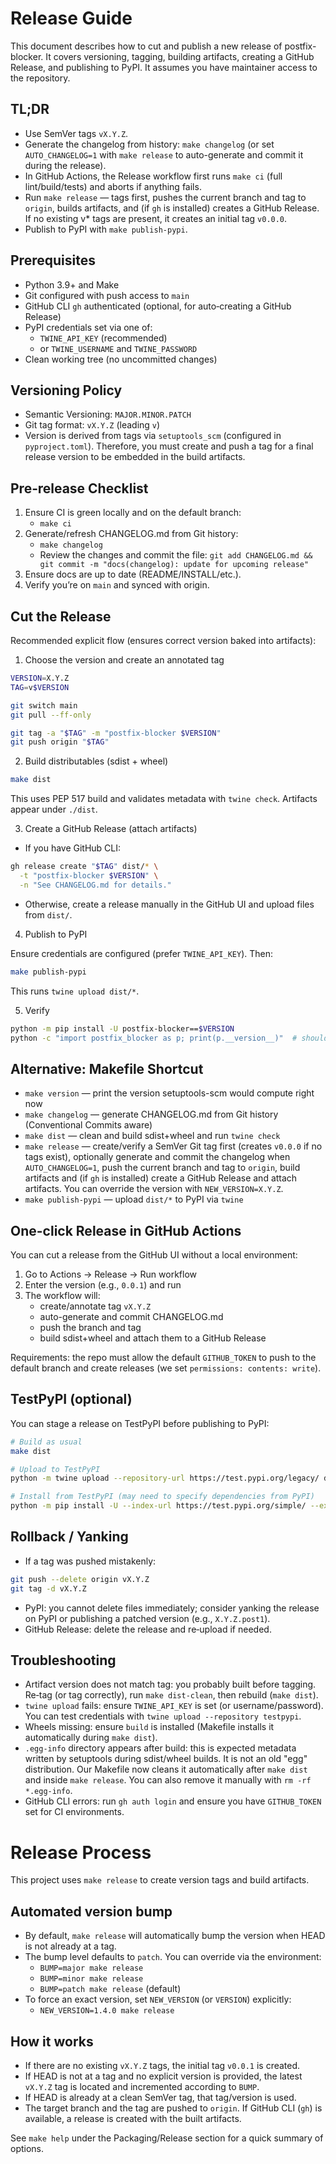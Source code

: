 # Release Guide

This document describes how to cut and publish a new release of postfix-blocker.
It covers versioning, tagging, building artifacts, creating a GitHub Release,
and publishing to PyPI. It assumes you have maintainer access to the repository.

## TL;DR

- Use SemVer tags `vX.Y.Z`.
- Generate the changelog from history: `make changelog` (or set `AUTO_CHANGELOG=1` with `make release` to auto-generate and commit it during the release).
- In GitHub Actions, the Release workflow first runs `make ci` (full lint/build/tests) and aborts if anything fails.
- Run `make release` — tags first, pushes the current branch and tag to `origin`, builds artifacts, and (if `gh` is installed) creates a GitHub Release. If no existing v* tags are present, it creates an initial tag `v0.0.0`.
- Publish to PyPI with `make publish-pypi`.

## Prerequisites

- Python 3.9+ and Make
- Git configured with push access to `main`
- GitHub CLI `gh` authenticated (optional, for auto‑creating a GitHub Release)
- PyPI credentials set via one of:
  - `TWINE_API_KEY` (recommended)
  - or `TWINE_USERNAME` and `TWINE_PASSWORD`
- Clean working tree (no uncommitted changes)

## Versioning Policy

- Semantic Versioning: `MAJOR.MINOR.PATCH`
- Git tag format: `vX.Y.Z` (leading `v`)
- Version is derived from tags via `setuptools_scm` (configured in `pyproject.toml`).
  Therefore, you must create and push a tag for a final release version to be embedded in the build artifacts.

## Pre‑release Checklist

1. Ensure CI is green locally and on the default branch:
   - `make ci`
2. Generate/refresh CHANGELOG.md from Git history:
   - `make changelog`
   - Review the changes and commit the file: `git add CHANGELOG.md && git commit -m "docs(changelog): update for upcoming release"`
3. Ensure docs are up to date (README/INSTALL/etc.).
4. Verify you’re on `main` and synced with origin.

## Cut the Release

Recommended explicit flow (ensures correct version baked into artifacts):

1) Choose the version and create an annotated tag

```bash
VERSION=X.Y.Z
TAG=v$VERSION

git switch main
git pull --ff-only

git tag -a "$TAG" -m "postfix-blocker $VERSION"
git push origin "$TAG"
```

2) Build distributables (sdist + wheel)

```bash
make dist
```

This uses PEP 517 build and validates metadata with `twine check`.
Artifacts appear under `./dist`.

3) Create a GitHub Release (attach artifacts)

- If you have GitHub CLI:

```bash
gh release create "$TAG" dist/* \
  -t "postfix-blocker $VERSION" \
  -n "See CHANGELOG.md for details."
```

- Otherwise, create a release manually in the GitHub UI and upload files from `dist/`.

4) Publish to PyPI

Ensure credentials are configured (prefer `TWINE_API_KEY`). Then:

```bash
make publish-pypi
```

This runs `twine upload dist/*`.

5) Verify

```bash
python -m pip install -U postfix-blocker==$VERSION
python -c "import postfix_blocker as p; print(p.__version__)"  # should print $VERSION
```

## Alternative: Makefile Shortcut

- `make version` — print the version setuptools-scm would compute right now
- `make changelog` — generate CHANGELOG.md from Git history (Conventional Commits aware)
- `make dist` — clean and build sdist+wheel and run `twine check`
- `make release` — create/verify a SemVer Git tag first (creates `v0.0.0` if no tags exist), optionally generate and commit the changelog when `AUTO_CHANGELOG=1`, push the current branch and tag to `origin`, build artifacts and (if `gh` is installed) create a GitHub Release and attach artifacts. You can override the version with `NEW_VERSION=X.Y.Z`.
- `make publish-pypi` — upload `dist/*` to PyPI via `twine`

## One-click Release in GitHub Actions

You can cut a release from the GitHub UI without a local environment:

1. Go to Actions → Release → Run workflow
2. Enter the version (e.g., `0.0.1`) and run
3. The workflow will:
   - create/annotate tag `vX.Y.Z`
   - auto-generate and commit CHANGELOG.md
   - push the branch and tag
   - build sdist+wheel and attach them to a GitHub Release

Requirements: the repo must allow the default `GITHUB_TOKEN` to push to the default branch and create releases (we set `permissions: contents: write`).

## TestPyPI (optional)

You can stage a release on TestPyPI before publishing to PyPI:

```bash
# Build as usual
make dist

# Upload to TestPyPI
python -m twine upload --repository-url https://test.pypi.org/legacy/ dist/*

# Install from TestPyPI (may need to specify dependencies from PyPI)
python -m pip install -U --index-url https://test.pypi.org/simple/ --extra-index-url https://pypi.org/simple postfix-blocker==$VERSION
```

## Rollback / Yanking

- If a tag was pushed mistakenly:

```bash
git push --delete origin vX.Y.Z
git tag -d vX.Y.Z
```

- PyPI: you cannot delete files immediately; consider yanking the release on PyPI or publishing a patched version (e.g., `X.Y.Z.post1`).
- GitHub Release: delete the release and re‑upload if needed.

## Troubleshooting

- Artifact version does not match tag: you probably built before tagging. Re‑tag (or tag correctly), run `make dist-clean`, then rebuild (`make dist`).
- `twine upload` fails: ensure `TWINE_API_KEY` is set (or username/password). You can test credentials with `twine upload --repository testpypi`.
- Wheels missing: ensure `build` is installed (Makefile installs it automatically during `make dist`).
- `.egg-info` directory appears after build: this is expected metadata written by setuptools during sdist/wheel builds. It is not an old "egg" distribution. Our Makefile now cleans it automatically after `make dist` and inside `make release`. You can also remove it manually with `rm -rf *.egg-info`.
- GitHub CLI errors: run `gh auth login` and ensure you have `GITHUB_TOKEN` set for CI environments.

# Release Process

This project uses `make release` to create version tags and build artifacts.

## Automated version bump

- By default, `make release` will automatically bump the version when HEAD is not already at a tag.
- The bump level defaults to `patch`. You can override via the environment:
  - `BUMP=major make release`
  - `BUMP=minor make release`
  - `BUMP=patch make release` (default)
- To force an exact version, set `NEW_VERSION` (or `VERSION`) explicitly:
  - `NEW_VERSION=1.4.0 make release`

## How it works

- If there are no existing `vX.Y.Z` tags, the initial tag `v0.0.1` is created.
- If HEAD is not at a tag and no explicit version is provided, the latest `vX.Y.Z` tag is located and incremented according to `BUMP`.
- If HEAD is already at a clean SemVer tag, that tag/version is used.
- The target branch and the tag are pushed to `origin`. If GitHub CLI (`gh`) is available, a release is created with the built artifacts.

See `make help` under the Packaging/Release section for a quick summary of options.
